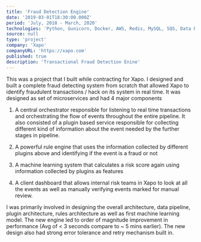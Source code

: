 ```yaml
---
title: 'Fraud Detection Engine'
date: '2019-03-01T18:30:00.000Z'
period: 'July, 2018 - March, 2020'
technologies: 'Python, Gunicorn, Docker, AWS, Redis, MySQL, SQS, Data Pipeline, NewRelic, Microservices'
source: null
type: 'project'
company: 'Xapo'
companyURL: 'https://xapo.com'
published: true
description: 'Transactional Fraud Detection Enine'
---
```


This was a project that I built while contracting for Xapo. I designed and built a complete fraud detecting system from scratch that allowed Xapo to identify fraudulent transactions / hack on its system in real time. It was designed as set of microservices and had 4 major components

1) A central orchestrator responsible for listening to real time transactions and orchestrating the flow of events throughout the entire pipeline. It also consisted of a plugin based service responsible for collecting different kind of information about the event needed by the further stages in pipeline.

2) A powerful rule engine that uses the information collected by different plugins above and identifying if the event is a fraud or not

3) A machine learning system that calculates a risk score again using information collected by plugins as features

4) A client dashboard that allows internal risk teams in Xapo to look at all the events as well as manually verifying events marked for manual review.

I was primarily involved in designing the overall architecture, data pipeline, plugin architecture, rules architecture as well as first machine learning model. The new engine led to order of magnitude improvement in performance (Avg of < 3 seconds compare to ~ 5 mins earlier). The new design also had strong error tolerance and retry mechanism built in.
